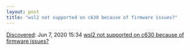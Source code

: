 ```yaml
---
layout: post
title: "wsl2 not supported on c630 because of firmware issues?"
---
```

[Discovered](http://rolandtanglao.com/2020/07/29/p1-blogthis-checkvist-list-links-to-blog/): Jun 7, 2020 15:34 [wsl2 not supported on c630 because of firmware issues?](https://forums.lenovo.com/t5/Lenovo-Yoga-Series-Notebooks/Lenovo-Yoga-C630-1-33-Firmware-issues/m-p/4541874)
